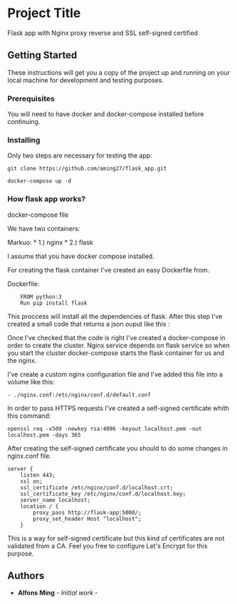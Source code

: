 # Project Title

Flask app with Nginx proxy reverse and SSL self-signed certified

## Getting Started

These instructions will get you a copy of the project up and running on your local machine for development and testing purposes. 

### Prerequisites

You will need to have docker and docker-compose installed before continuing.



### Installing

Only two steps are necessary for testing the app:

```
git clone https://github.com/aming27/flask_app.git

docker-compose up -d
```


### How flask app works?

docker-compose file

We have two containers:

Markuo: * 1.) nginx
  	* 2.) flask

I assume that you have docker compose installed.

For creating the flask container I've created an easy Dockerfile from.

Dockerfile:

```
    FROM python:3
    Run pip install flask

```

This proccess will install all the dependencies of flask. 
After this step I've created a small code that returns a json ouput like this :

Once I've checked that the code is right I've created a docker-compose in order to create the cluster. Nginx service depends on flask service so when you start the cluster docker-compose starts the flask container for us and the nginx.

I've create a custom nginx configuration file and I've added this file into a volume like this:

    - ./nginx.conf:/etc/nginx/conf.d/default.conf

In order to pass HTTPS requests I've created a self-signed certificate whith this command:

```
openssl req -x509 -newkey rsa:4096 -keyout localhost.pem -out localhost.pem -days 365
```
After creating the self-signed certificate you should to do some changes in nginx.conf file.

```
server {
    listen 443;
    ssl on;
    ssl_certificate /etc/nginx/conf.d/localhost.crt;
    ssl_certificate_key /etc/nginx/conf.d/localhost.key;
    server_name localhost;
    location / {
        proxy_pass http://flask-app:5000/;
        proxy_set_header Host "localhost";
    }

```
This is a way for self-signed certificate but this kind of certificates are not validated from a CA. Feel you free to configure Let's Encrypt for this purpose.

## Authors

* **Alfons Ming** - *Initial work* - 




